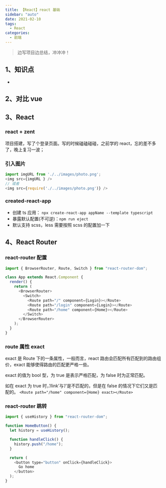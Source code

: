 ```yaml
---
title: 【React】react 基础
sidebar: "auto"
date: 2021-02-10
tags:
  - React
categories:
  - 前端
---
```


> 边写项目边总结，冲冲冲！

## 1、知识点

-

## 2、对比 vue

## 3、React

### react + zent

项目搭建，写了个登录页面。写的时候磕磕碰碰，之前学的 react，忘的差不多了，晚上复习一波；

### 引入图片

```js
import imgURL from './../images/photo.png';
<img src={imgURL } />
// 或者
<img src={require('./../images/photo.png')} />
```

### created-react-app

- 创建 ts 应用： `npx create-react-app appName --template typescript`
- 暴露默认配置(不可逆)：`npm run eject`
- 默认支持 scss，less 需要按照 scss 的配置加一下

## 4、React Router

### react-router 配置

```js
import { BrowserRouter, Route, Switch } from "react-router-dom";

class App extends React.Component {
  render() {
    return (
      <BrowserRouter>
        <Switch>
          <Route path="/" component={Login}></Route>
          <Route path="/login" component={Login}></Route>
          <Route path="/home" component={Home}></Route>
        </Switch>
      </BrowserRouter>
    );
  }
}
```

### route 属性 exact

exact 是 Route 下的一条属性，一般而言，react 路由会匹配所有匹配到的路由组价，exact 能够使得路由的匹配更严格一些。

exact 的值为 bool 型，为 true 是表示严格匹配，为 false 时为正常匹配。

如在 exact 为 true 时，’/link’与’/’是不匹配的，但是在 false 的情况下它们又是匹配的。
`<Route path="/home" component={Home} exact></Route>`

### react-router 跳转

```js
import { useHistory } from "react-router-dom";

function HomeButton() {
  let history = useHistory();

  function handleClick() {
    history.push("/home");
  }

  return (
    <button type="button" onClick={handleClick}>
      Go home
    </button>
  );
}
```
